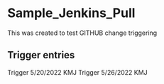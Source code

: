 # Sample_Jenkins_Pull
This was created to test GITHUB change triggering
## Trigger entries
Trigger 5/20/2022 KMJ
Trigger 5/26/2022 KMJ
